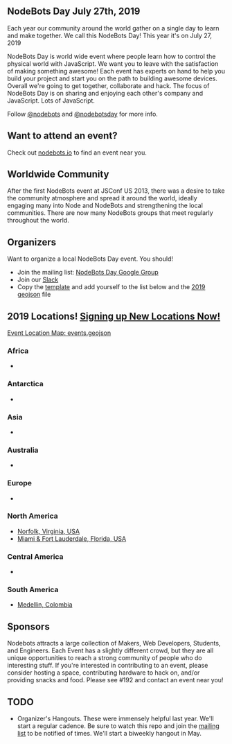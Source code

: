 ## NodeBots Day July 27th, 2019

Each year our community around the world gather on a single day to learn and make together. We call this NodeBots Day! This 
year it's on July 27, 2019

NodeBots Day is world wide event where people learn how to control the physical world with JavaScript. We want you to leave with the satisfaction of making something awesome! Each event has experts on hand to help you build your project and start you on the path to building awesome devices. Overall we're going to get together, collaborate and hack. The focus of NodeBots Day is on sharing and enjoying each other's company and JavaScript. Lots of JavaScript.

Follow [@nodebots](https://twitter.com/nodebots) and [@nodebotsday](https://twitter.com/nodebotsday) for more info.

## Want to attend an event?
Check out [nodebots.io](http://nodebots.io) to find an event near you.

## Worldwide Community

After the first NodeBots event at JSConf US 2013, there was a desire to take the community atmosphere and spread it around the world, ideally engaging many into Node and NodeBots and strengthening the local communities. There are now many NodeBots groups that meet regularly throughout the world.

## Organizers

Want to organize a local NodeBots Day event. You should!

* Join the mailing list: [NodeBots Day Google Group](https://groups.google.com/forum/#!forum/nodebotsday)
* Join our [Slack](https://nodebotsday-chat.herokuapp.com/)
* Copy the [template](2019/_template/) and add yourself to the list below and the [2019 geojson](2019/events.geojson) file

## 2019 Locations! [Signing up New Locations Now!](2019/_template/)

[Event Location Map: events.geojson](2019/events.geojson)

### Africa
 -

### Antarctica
 -

### Asia
 -

### Australia
 - 

### Europe
 -

### North America
 - [Norfolk, Virginia, USA](2019/Norfolk)
 - [Miami & Fort Lauderdale, Florida, USA](2019/Miami_Fort_Lauderdale)

### Central America
 -

### South America
 - [Medellin, Colombia](2019/Medellin)
 
## Sponsors

Nodebots attracts a large collection of Makers, Web Developers, Students, and Engineers. Each Event has a slightly different crowd, but they are all unique opportunities to reach a strong community of people who do interesting stuff. If you're interested in contributing to an event, please consider hosting a space, contributing hardware to hack on, and/or providing snacks and food. Please see #192 and contact an event near you!

## TODO
 - Organizer's Hangouts. These were immensely helpful last year. We'll start a regular cadence. Be sure to watch this repo and join the [mailing list](https://groups.google.com/forum/#!forum/nodebotsday) to be notified of times. We'll start a biweekly hangout in May.
